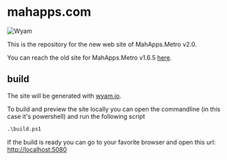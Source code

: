 ﻿# mahapps.com

![Wyam](https://github.com/MahApps/mahapps.com/workflows/Wyam/badge.svg)

This is the repository for the new web site of MahApps.Metro v2.0.

You can reach the old site for MahApps.Metro v1.6.5 [here](https://mahapps.github.io/).

##  build

The site will be generated with [wyam.io](https://wyam.io/).

To build and preview the site locally you can open the commandline (in this case it's powershell) and run the following script

```ps
.\build.ps1
```

If the build is ready you can go to your favorite browser and open this url: [http://localhost:5080](http://localhost:5080)
